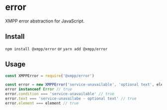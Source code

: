 # error

XMPP error abstraction for JavaScript.

## Install

`npm install @xmpp/error` or `yarn add @xmpp/error`

## Usage

```js
const XMPPError = require('@xmpp/error')

const error = new XMPPError('service-unavailable', 'optional text', element)
error instanceof Error // true
error.condition === 'service-unavailable' // true
error.text === 'service-unavailabe - optional text' // true
error.element === element // true
```
